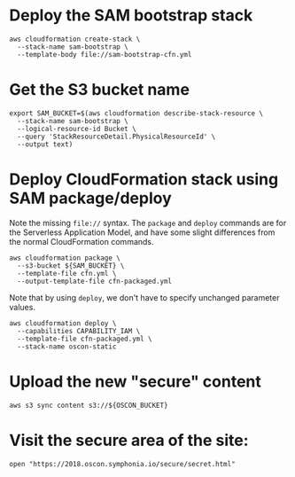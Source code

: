 # Deploy the SAM bootstrap stack

```
aws cloudformation create-stack \
  --stack-name sam-bootstrap \
  --template-body file://sam-bootstrap-cfn.yml
```

# Get the S3 bucket name

```
export SAM_BUCKET=$(aws cloudformation describe-stack-resource \
  --stack-name sam-bootstrap \
  --logical-resource-id Bucket \
  --query 'StackResourceDetail.PhysicalResourceId' \
  --output text)
```

# Deploy CloudFormation stack using SAM package/deploy

Note the missing `file://` syntax. The `package` and `deploy` commands are for the Serverless Application Model, and have some slight differences from the normal CloudFormation commands.

```
aws cloudformation package \
  --s3-bucket ${SAM_BUCKET} \
  --template-file cfn.yml \
  --output-template-file cfn-packaged.yml
```

Note that by using `deploy`, we don't have to specify unchanged parameter values.

```
aws cloudformation deploy \
  --capabilities CAPABILITY_IAM \
  --template-file cfn-packaged.yml \
  --stack-name oscon-static
```

# Upload the new "secure" content

```
aws s3 sync content s3://${OSCON_BUCKET}
```

# Visit the secure area of the site:

```
open "https://2018.oscon.symphonia.io/secure/secret.html"
```
